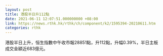 ```yaml
---
layout: post
title: 港股半日升112點
date: 2021-06-11 12:07:51.000000000 +08:00
link: https://news.rthk.hk/rthk/ch/component/k2/1595394-20210611.htm
categories: rthk
---
```


港股半日上升，恒生指數中午收市報28851點，升112點，升幅0.39%，半日主板成交金額近683億元。
